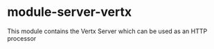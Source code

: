 module-server-vertx
===============

This module contains the Vertx Server which can be used as an HTTP processor
